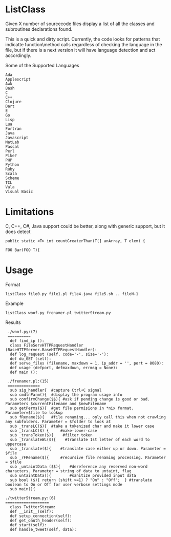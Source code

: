 ListClass
========
Given X number of sourcecode files display a list of all the classes and subroutines declarations found. 

This is a quick and dirty script. Currently, the code looks for patterns that indicatte function\method calls 
regardless of checking the language in the file, but if there is a next version it will have language detection 
and act accordingly.

Some of the Supported Languages
	
    Ada
    Applescript
    Awk
    Bash
    C
    C++
    Clojure
    Dart
    E
    Go
    Lisp
    Lua
    Fortran
    Java
    Javascript
    MatLab
    Pascal
    Perl
    Pike?
    PHP
    Python
    Ruby
    Scala
    Scheme
    TCL
    Vala
    Visual Basic
	
Limitations
=====
   C, C++, C#, Java support could be better, along with generic support, but it does detect
	
    public static <T> int countGreaterThan(T[] anArray, T elem) {
	 
    FOO Bar(FOO T){

Usage
=====
   Format
   
    listClass file0.py file1.pl file4.java file5.sh .. fileN-1

Example
  
    listClass woof.py frenamer.pl twitterStream.py
    
   Results

     ./woof.py:(7)
	 ==========
 	  def find_ip ():
 	  class FileServHTTPRequestHandler (BaseHTTPServer.BaseHTTPRequestHandler):
  	  def log_request (self, code='-', size='-'):
  	  def do_GET (self):
 	  def serve_files (filename, maxdown = 1, ip_addr = '', port = 8080):
 	  def usage (defport, defmaxdown, errmsg = None):
 	  def main ():
   
     ./frenamer.pl:(15)
	 ==============
	  sub sig_handler{ 	#capture Ctrl+C signal
      sub cmdlnParm(){	#display the program usage info 
      sub confirmChange($$){ #ask if pending change is good or bad. Parameters $currentFilename and $newFilename
      sub getPerms($){ 	#get file permisions in *nix format. Parameter=$file to lookup
      sub fRename($){ 	#file renaming... only call this when not crawling any subfolders. Parameter = $folder to look at
      sub _transLC($){ 	#take a tokenized char and make it lower case
      sub _transLC($) { 	#make-lower-case
      sub _transToken($){	 #filter token
      sub _translateWL($){    #translate 1st letter of each word to uppercase
      sub _translate($){	#translate case either up or down. Parameter = $file
      sub _rFRename($){ 	#recursive file renaming processing. Parameter = $file
      sub _untaintData ($$){	#dereference any reserved non-word characters. Parameter = string of data to untaint, flag
      sub untaintData(){		#sanitize provided input data
      sub bool ($){	return (shift >=1) ? "On" : "Off";  } #translate boolean to On or Off for user verbose settings mode
      sub main(){
   
    ./twitterStream.py:(6)
	===================
      class TwitterStream:
      def __init__(self):
      def setup_connection(self):
      def get_oauth_header(self):
      def start(self):
      def handle_tweet(self, data):
	
